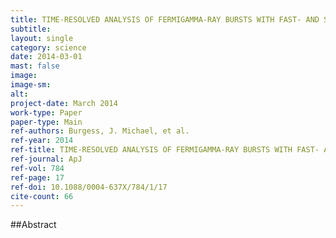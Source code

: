 ```yaml
---
title: TIME-RESOLVED ANALYSIS OF FERMIGAMMA-RAY BURSTS WITH FAST- AND SLOW-COOLED SYNCHROTRON PHOTON MODELS
subtitle: 
layout: single
category: science
date: 2014-03-01
mast: false
image: 
image-sm: 
alt: 
project-date: March 2014
work-type: Paper
paper-type: Main
ref-authors: Burgess, J. Michael, et al.
ref-year: 2014
ref-title: TIME-RESOLVED ANALYSIS OF FERMIGAMMA-RAY BURSTS WITH FAST- AND SLOW-COOLED SYNCHROTRON PHOTON MODELS
ref-journal: ApJ
ref-vol: 784
ref-page: 17
ref-doi: 10.1088/0004-637X/784/1/17
cite-count: 66
---
```



##Abstract
